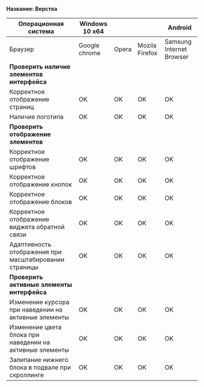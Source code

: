 **Название: Верстка**

**Операционная система** | **Windows 10 x64** | | | Android
--- | --- | --- | --- | ---
Браузер | Google chrome | Opera | Mozila Firefox | Samsung Internet Browser
**Проверить наличие элементов интерфейса** | | | |
Корректное отображение страниц | OK |OK | OK | OK
Наличие логотипа | OK |OK | OK | OK
**Проверить отображение элементов** | | | |
Корректное отображение шрифтов | OK |OK | OK | OK
Корректное отображение кнопок | OK |OK | OK | OK
Корректное отображение блоков  | OK |OK | OK | OK
Корректное отображение виджета обратной связи | OK |OK | OK | OK
Адаптивность отображения при масштабировании страницы | OK |OK | OK | OK
**Проверить активные элементы интерфейса** | | | |
Изменение курсора при наведении на активные элементы | OK |OK | OK | OK
Изменение цвета блока при наведении на активные элементы | OK |OK | OK | OK
Залипание нижнего блока в подвале при скроллинге | OK |OK | OK | OK